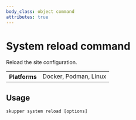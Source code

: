 ```yaml
---
body_class: object command
attributes: true
---
```


# System reload command

<section>

Reload the site configuration.

<table class="fields"><tr><th>Platforms</th><td>Docker, Podman, Linux</td></table>

</section>

<section>

## Usage

~~~ shell
skupper system reload [options]
~~~

</section>
